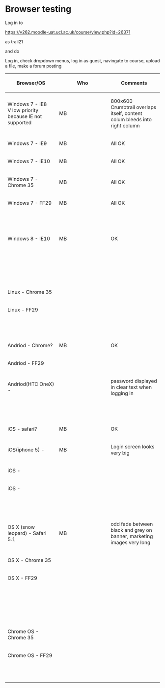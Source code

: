 # Browser testing

Log in to

<https://v262.moodle-uat.ucl.ac.uk/course/view.php?id=26371>

as trail21

and do

Log in, check dropdown menus, log in as guest, navingate to course, upload a file, make a forum posting

<table>
<colgroup>
<col width="33%" />
<col width="33%" />
<col width="33%" />
</colgroup>
<thead>
<tr class="header">
<th><p>Browser/OS<br />
</p></th>
<th><p>Who<br />
</p></th>
<th><p>Comments<br />
</p></th>
</tr>
</thead>
<tbody>
<tr class="odd">
<td><p>Windows 7 - IE8     V low priority because IE not supported<br />
</p></td>
<td><p>MB</p></td>
<td><p>800x600 Crumbtrail overlaps itself, content colum bleeds into right column<br />
</p></td>
</tr>
<tr class="even">
<td><p>Windows 7 - IE9<br />
</p></td>
<td><p>MB</p></td>
<td><p>All OK<br />
</p></td>
</tr>
<tr class="odd">
<td><p>Windows 7 - IE10</p></td>
<td><p>MB</p></td>
<td><p>All OK</p></td>
</tr>
<tr class="even">
<td><p>Windows 7 - Chrome 35<br />
</p></td>
<td><p>MB<br />
</p></td>
<td><p>All OK<br />
</p></td>
</tr>
<tr class="odd">
<td><p>Windows 7 - FF29<br />
</p></td>
<td><p>MB</p></td>
<td><p>All OK<br />
</p></td>
</tr>
<tr class="even">
<td><p> </p></td>
<td><p> </p></td>
<td><p> </p></td>
</tr>
<tr class="odd">
<td><p>Windows 8 - IE10<br />
</p></td>
<td><p>MB<br />
</p></td>
<td><p>OK</p></td>
</tr>
<tr class="even">
<td><p> </p></td>
<td><p> </p></td>
<td><p> </p></td>
</tr>
<tr class="odd">
<td><p> </p></td>
<td><p> </p></td>
<td><p> </p></td>
</tr>
<tr class="even">
<td><p>Linux - Chrome 35<br />
</p></td>
<td><p> </p></td>
<td><p> </p></td>
</tr>
<tr class="odd">
<td><p>Linux - FF29<br />
</p></td>
<td><p> </p></td>
<td><p> </p></td>
</tr>
<tr class="even">
<td><p> </p></td>
<td><p> </p></td>
<td><p> </p></td>
</tr>
<tr class="odd">
<td><p>Andriod - Chrome?</p></td>
<td><p>MB</p></td>
<td><p>OK<br />
</p></td>
</tr>
<tr class="even">
<td><p>Andriod - FF29</p></td>
<td><p> </p></td>
<td><p> </p></td>
</tr>
<tr class="odd">
<td><p>Andriod(HTC OneX) -<br />
</p></td>
<td><p> </p></td>
<td><p>password displayed in clear text when logging in<br />
</p></td>
</tr>
<tr class="even">
<td><p> </p></td>
<td><p> </p></td>
<td><p> </p></td>
</tr>
<tr class="odd">
<td><p>iOS - safari?<br />
</p></td>
<td><p>MB</p></td>
<td><p>OK</p></td>
</tr>
<tr class="even">
<td><p>iOS(iphone 5) -<br />
</p></td>
<td><p>MB</p></td>
<td><p>Login screen looks very big<br />
</p></td>
</tr>
<tr class="odd">
<td><p>iOS -<br />
</p></td>
<td><p> </p></td>
<td><p> </p></td>
</tr>
<tr class="even">
<td><p>iOS -<br />
</p></td>
<td><p> </p></td>
<td><p> </p></td>
</tr>
<tr class="odd">
<td><p> </p></td>
<td><p> </p></td>
<td><p> </p></td>
</tr>
<tr class="even">
<td><p>OS X (snow leopard) - Safari 5.1<br />
</p></td>
<td><p>MB</p></td>
<td><p>odd fade between black and grey on banner, marketing images very long<br />
</p></td>
</tr>
<tr class="odd">
<td><p>OS X - Chrome 35</p></td>
<td><p> </p></td>
<td><p> </p></td>
</tr>
<tr class="even">
<td><p>OS X - FF29</p></td>
<td><p> </p></td>
<td><p> </p></td>
</tr>
<tr class="odd">
<td><p> </p></td>
<td><p> </p></td>
<td><p> </p></td>
</tr>
<tr class="even">
<td><p> </p></td>
<td><p> </p></td>
<td><p> </p></td>
</tr>
<tr class="odd">
<td><p>Chrome OS - Chrome 35</p></td>
<td><p> </p></td>
<td><p> </p></td>
</tr>
<tr class="even">
<td><p>Chrome OS - FF29</p></td>
<td><p> </p></td>
<td><p> </p></td>
</tr>
<tr class="odd">
<td><p> </p></td>
<td><p> </p></td>
<td><p> </p></td>
</tr>
</tbody>
</table>


